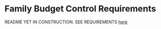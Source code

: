 # Family Budget Control Requirements

README YET IN CONSTRUCTION.
SEE REQUIREMENTS [here](docs/REQUIREMENTS.md)
